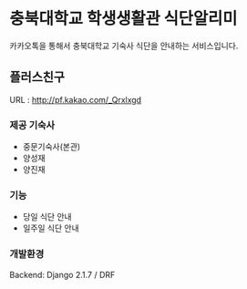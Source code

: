# 충북대학교 학생생활관 식단알리미

카카오톡을 통해서 충북대학교 기숙사 식단을 안내하는 서비스입니다.

## 플러스친구

URL : http://pf.kakao.com/_Qrxlxgd

### 제공 기숙사

- 중문기숙사(본관)
- 양성재
- 양진재

### 기능

- 당일 식단 안내
- 일주일 식단 안내

### 개발환경

Backend: Django 2.1.7 / DRF

